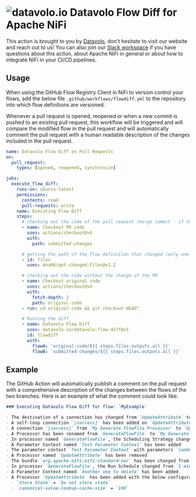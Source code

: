 # ![datavolo.io](https://docs.datavolo.io/img/logo-without-name.svg) Datavolo Flow Diff for Apache NiFi

This action is brought to you by [Datavolo](https://datavolo.io/), don't hesitate to visit our website and reach out to us!
You can also join our [Slack workspace](https://join.slack.com/t/datavolocommunity/shared_invite/zt-2clo9iv4h-MFeyT8_HPKkJQM8PskkPSA)
if you have questions about this action, about Apache NiFi in general or about how to integrate NiFi in your CI/CD pipelines.

## Usage

When using the GitHub Flow Registry Client in NiFi to version control your flows, add the below file `.github/workflows/flowdiff.yml` to the repository into which flow definitions are versioned.

Whenever a pull request is opened, reopened or when a new commit is pushed to an existing pull request, this workflow will be triggered and will compare the modified flow in the pull request and will
automatically comment the pull request with a human readable description of the changes included in the pull request.

```yaml
name: Datavolo Flow Diff on Pull Requests
on:
  pull_request:
    types: [opened, reopened, synchronize]

jobs:
  execute_flow_diff:
    runs-on: ubuntu-latest
    permissions:
      contents: read
      pull-requests: write
    name: Executing Flow Diff
    steps:
      # checking out the code of the pull request (merge commit - if the PR is mergeable)
      - name: Checkout PR code
        uses: actions/checkout@v4
        with:
          path: submitted-changes

      # getting the path of the flow definition that changed (only one expected for now)
      - id: files
        uses: Ana06/get-changed-files@v1.2

      # checking out the code without the change of the PR
      - name: Checkout original code
        uses: actions/checkout@v4
        with:
          fetch-depth: 2
          path: original-code
      - run: cd original-code && git checkout HEAD^

      # Running the diff
      - name: Datavolo Flow Diff
        uses: datavolo-io/datavolo-flow-diff@v1
        id: flowdiff
        with:
          flowA: 'original-code/${{ steps.files.outputs.all }}'
          flowB: 'submitted-changes/${{ steps.files.outputs.all }}'
```

## Example

The GitHub Action will automatically publish a comment on the pull request with a comprehensive description of the changes between the flows of the two branches.
Here is an example of what the comment could look like:

```markdown
### Executing Datavolo Flow Diff for flow: `MyExample`

- The destination of a connection has changed from `UpdateAttribute` to `InvokeHTTP`
- A self-loop connection `[success]` has been added on `UpdateAttribute`
- A connection `[success]` from `My Generate FlowFile Processor` to `UpdateAttribute` has been added
- A Processor has been renamed from `GenerateFlowFile` to `My Generate FlowFile Processor`
- In processor named `GenerateFlowFile`, the Scheduling Strategy changed from `TIMER_DRIVEN` to `CRON_DRIVEN`
- A Parameter Context named `Test Parameter Context` has been added
- The parameter context `Test Parameter Context` with parameters `{addedParam=newValue}` has been added to the process group `TestingFlowDiff`
- A Processor named `UpdateAttribute` has been removed
- The bundle `org.apache.nifi:nifi-standard-nar` has been changed from version `2.0.0-M4` to version `2.0.0`
- In processor `GenerateFlowFile`, the Run Schedule changed from `1 min` to `* * * * * ?`
- A Parameter Context named `Another one to delete` has been added
- A Processor `UpdateAttribute` has been added with the below configuration
  - `Store State` = `Do not store state`
  - `canonical-value-lookup-cache-size` = `100`
```
